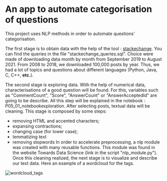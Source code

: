# An app to automate categorisation of questions

This project uses NLP methods in order to automate questions' categorisation.

The first stage is to obtain data with the help of the tool : [stackechange](https://data.stackexchange.com/stackoverflow/query/new). You can find the queries in the file "stackechange_queries.sql". Choice were made of downloading data month by month from September 2019 to August 2021. From 2008 to 2018, we downloaded 100,000 posts by year. Thus, we had a lot of topics and questions about different languages (Python, Java, C, C++, **etc.**).

The second stage is exploring data. With the help of numerical data, characterisations of a good question will be found. For this, variables such as "CommentCount", "Score", "AnswerCount" or "AnswerAcceptedId" are going to be describe. All this step will be explained in the notebook : P05_01_notebookexploration.
After selecting posts, textual data will be cleaning. This stage is composed by some steps: 
- removing HTML and accented characters;
- expansing contractions; 
- changing case (for lower case);
- lemmatizing text
- removing stopwords
In order to accelerate preprocessing, a nlp module was created with many reusable functions. This module was found in the website Towards Data Science (link in the script "nlp_module.py"). Once this cleaning realized, the next stage is to visualize and describe our text data. Here an example of a wordcloud for the tags. 

![wordcloud_tags](https://user-images.githubusercontent.com/64648386/132108829-fe9856ac-d1a9-4562-b8a1-dcac83776231.png)

